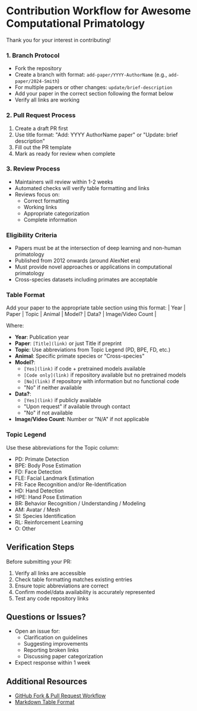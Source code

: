 # Contribution Workflow for Awesome Computational Primatology

Thank you for your interest in contributing!

### 1. Branch Protocol
- Fork the repository
- Create a branch with format: `add-paper/YYYY-AuthorName` (e.g., `add-paper/2024-Smith`)
- For multiple papers or other changes: `update/brief-description`
- Add your paper in the correct section following the format below
- Verify all links are working

### 2. Pull Request Process
1. Create a draft PR first
2. Use title format: "Add: YYYY AuthorName paper" or "Update: brief description"
3. Fill out the PR template
4. Mark as ready for review when complete

### 3. Review Process
- Maintainers will review within 1-2 weeks
- Automated checks will verify table formatting and links
- Reviews focus on:
  - Correct formatting
  - Working links
  - Appropriate categorization
  - Complete information

### Eligibility Criteria
- Papers must be at the intersection of deep learning and non-human primatology
- Published from 2012 onwards (around AlexNet era)
- Must provide novel approaches or applications in computational primatology
- Cross-species datasets including primates are acceptable

### Table Format
Add your paper to the appropriate table section using this format:
| Year | Paper | Topic | Animal | Model? | Data? | Image/Video Count |

Where:
- **Year**: Publication year
- **Paper**: `[Title](link)` or just Title if preprint
- **Topic**: Use abbreviations from Topic Legend (PD, BPE, FD, etc.)
- **Animal**: Specific primate species or "Cross-species"
- **Model?**: 
  - `[Yes](link)` if code + pretrained models available
  - `[Code only](link)` if repository available but no pretrained models
  - `[No](link)` if repository with information but no functional code
  - "No" if neither available
- **Data?**: 
  - `[Yes](link)` if publicly available
  - "Upon request" if available through contact
  - "No" if not available
- **Image/Video Count**: Number or "N/A" if not applicable

### Topic Legend
Use these abbreviations for the Topic column:
- PD: Primate Detection
- BPE: Body Pose Estimation
- FD: Face Detection
- FLE: Facial Landmark Estimation
- FR: Face Recognition and/or Re-Identification
- HD: Hand Detection
- HPE: Hand Pose Estimation
- BR: Behavior Recognition / Understanding / Modeling
- AM: Avatar / Mesh
- SI: Species Identification
- RL: Reinforcement Learning
- O: Other

## Verification Steps
Before submitting your PR:
1. Verify all links are accessible
2. Check table formatting matches existing entries
3. Ensure topic abbreviations are correct
4. Confirm model/data availability is accurately represented
5. Test any code repository links

## Questions or Issues?
- Open an issue for:
  - Clarification on guidelines
  - Suggesting improvements
  - Reporting broken links
  - Discussing paper categorization
- Expect response within 1 week

## Additional Resources
- [GitHub Fork & Pull Request Workflow](https://github.com/susam/gitpr)
- [Markdown Table Format](https://www.markdownguide.org/extended-syntax/#tables)